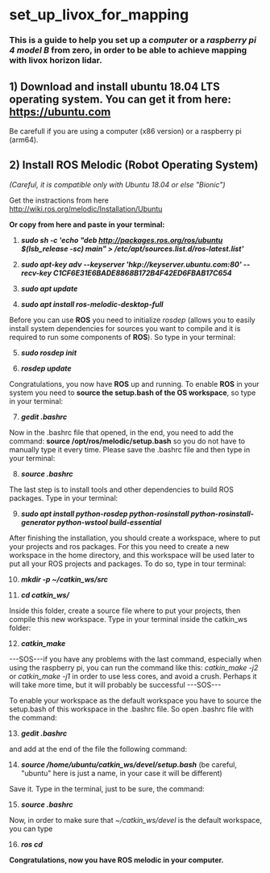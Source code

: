 # set_up_livox_for_mapping

### This is a guide to help you set up a *computer* or a *raspberry pi 4 model B* from zero, in order to be able to achieve mapping with livox horizon lidar.
## 1) Download and install **ubuntu 18.04 LTS** operating system. You can get it from here: https://ubuntu.com
Be carefull if you are using a computer (x86 version) or a raspberry pi (arm64).

## 2) Install **ROS Melodic** (Robot Operating System)
*(Careful, it is compatible only with Ubuntu 18.04 or else "Bionic")*

Get the instractions from here http://wiki.ros.org/melodic/Installation/Ubuntu

**Or copy from here and paste in your terminal:**
1) ***sudo sh -c 'echo "deb http://packages.ros.org/ros/ubuntu $(lsb_release -sc) main" > /etc/apt/sources.list.d/ros-latest.list'***

2) ***sudo apt-key adv --keyserver 'hkp://keyserver.ubuntu.com:80' --recv-key C1CF6E31E6BADE8868B172B4F42ED6FBAB17C654***

3) ***sudo apt update***

4) ***sudo apt install ros-melodic-desktop-full***

Before you can use **ROS** you need to initialize *rosdep* (allows you to easily install system dependencies for sources you want to compile and it is required to run some components of **ROS**). So type in your terminal:

5) ***sudo rosdep init***

6) ***rosdep update***

Congratulations, you now have **ROS** up and running.
To enable **ROS** in your system you need to **source the setup.bash of the OS workspace**, so type in your terminal:

7) ***gedit .bashrc***

Now in the .bashrc file that opened, in the end,  you need to add the command: **source /opt/ros/melodic/setup.bash** so you do not have to manually type it every time. Please save the .bashrc file and then type in your terminal:

8) ***source .bashrc***

The last step is to install tools and other dependencies to build ROS packages. Type in your terminal:

9) ***sudo apt install python-rosdep python-rosinstall python-rosinstall-generator python-wstool build-essential***

After finishing the installation, you should create a workspace, where to put your projects and ros packages.
For this you need to create a new workspace in the home directory, and this workspace will be used later to put all your ROS projects and packages.
To do so, type in tour terminal:

10) ***mkdir -p ~/catkin_ws/src***

11) ***cd catkin_ws/***

Inside this folder, create a source file where to put your projects, then compile this new workspace. Type in your terminal inside the catkin_ws folder:

12) ***catkin_make***

---SOS---if you have any problems with the last command, especially when using the raspberry pi, you can run the command like this: *catkin_make -j2* or *catkin_make -j1* in order to use less cores, and avoid a crush. Perhaps it will take more time, but it will probably be successful ---SOS---

To enable your workspace as the default workspace you have to source the setup.bash of this workspace in the .bashrc file. So open .bashrc file with the command:

13) ***gedit .bashrc***

and add at the end of the file the following command:

14) ***source /home/ubuntu/catkin_ws/devel/setup.bash*** (be careful, "ubuntu" here is just a name, in your case it will be different)

Save it. Type in the terminal, just to be sure, the command:

15) ***source .bashrc***

Now, in order to make sure that *~/catkin_ws/devel* is the default workspace, you can type 

16) ***ros cd***

**Congratulations, now you have ROS melodic in your computer.**
